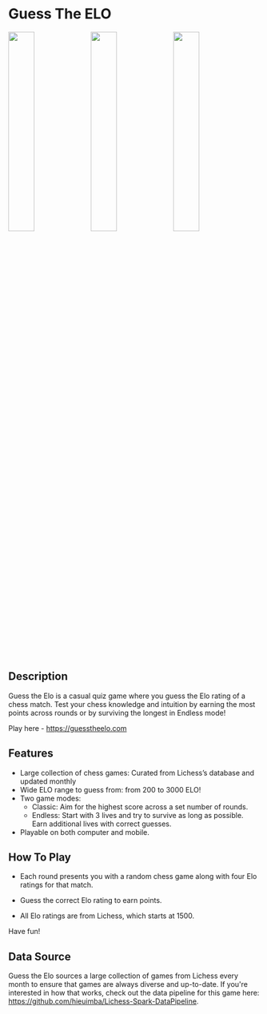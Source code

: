 # Guess The ELO

<p float="left">
  <img src="https://github.com/user-attachments/assets/1ebf474a-65d4-455a-bf56-f831978bd95b" width="32%" /> 
  <img src="https://github.com/user-attachments/assets/22439375-7ff7-4d54-9587-2025f117a835" width="32%" /> 
  <img src="https://github.com/user-attachments/assets/aaa6f225-e1e7-4b4c-b136-f47646edc3ad" width="32%" />
</p>

## Description

Guess the Elo is a casual quiz game where you guess the Elo rating of a chess match. Test your chess knowledge and intuition by earning the most points across rounds or by surviving the longest in Endless mode!

Play here - https://guesstheelo.com

## Features

- Large collection of chess games: Curated from Lichess’s database and updated monthly
- Wide ELO range to guess from: from 200 to 3000 ELO!
- Two game modes:
  - Classic: Aim for the highest score across a set number of rounds.
  - Endless: Start with 3 lives and try to survive as long as possible. Earn additional lives with correct guesses.
- Playable on both computer and mobile.

## How To Play

- Each round presents you with a random chess game along with four Elo ratings for that match.

- Guess the correct Elo rating to earn points.

- All Elo ratings are from Lichess, which starts at 1500.

Have fun!

## Data Source

Guess the Elo sources a large collection of games from Lichess every month to ensure that games are always diverse and up-to-date. If you're interested in how that works, check out the data pipeline for this game here: https://github.com/hieuimba/Lichess-Spark-DataPipeline.
